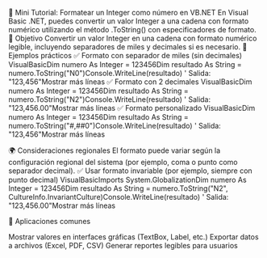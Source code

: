 📘 Mini Tutorial: Formatear un Integer como número en VB.NET
En Visual Basic .NET, puedes convertir un valor Integer a una cadena con formato numérico utilizando el método .ToString() con especificadores de formato.
🎯 Objetivo
Convertir un valor Integer en una cadena con formato numérico legible, incluyendo separadores de miles y decimales si es necesario.
🧪 Ejemplos prácticos
✅ Formato con separador de miles (sin decimales)
VisualBasicDim numero As Integer = 123456Dim resultado As String = numero.ToString("N0")Console.WriteLine(resultado) ' Salida: "123,456"Mostrar más líneas
✅ Formato con 2 decimales
VisualBasicDim numero As Integer = 123456Dim resultado As String = numero.ToString("N2")Console.WriteLine(resultado) ' Salida: "123,456.00"Mostrar más líneas
✅ Formato personalizado
VisualBasicDim numero As Integer = 123456Dim resultado As String = numero.ToString("#,##0")Console.WriteLine(resultado) ' Salida: "123,456"Mostrar más líneas

🌍 Consideraciones regionales
El formato puede variar según la configuración regional del sistema (por ejemplo, coma o punto como separador decimal).
✅ Usar formato invariable (por ejemplo, siempre con punto decimal)
VisualBasicImports System.GlobalizationDim numero As Integer = 123456Dim resultado As String = numero.ToString("N2", CultureInfo.InvariantCulture)Console.WriteLine(resultado) ' Salida: "123,456.00"Mostrar más líneas

🧩 Aplicaciones comunes

Mostrar valores en interfaces gráficas (TextBox, Label, etc.)
Exportar datos a archivos (Excel, PDF, CSV)
Generar reportes legibles para usuarios
